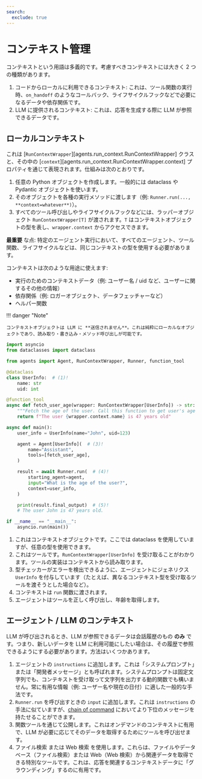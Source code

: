 ```yaml
---
search:
  exclude: true
---
```

# コンテキスト管理

コンテキストという用語は多義的です。考慮すべきコンテキストには大きく 2 つの種類があります。

1. コードからローカルに利用できるコンテキスト: これは、ツール関数の実行時、`on_handoff` のようなコールバック、ライフサイクルフックなどで必要になるデータや依存関係です。
2. LLM に提供されるコンテキスト: これは、応答を生成する際に LLM が参照できるデータです。

## ローカルコンテキスト

これは [`RunContextWrapper`][agents.run_context.RunContextWrapper] クラスと、その中の [`context`][agents.run_context.RunContextWrapper.context] プロパティを通じて表現されます。仕組みは次のとおりです。

1. 任意の Python オブジェクトを作成します。一般的には dataclass や Pydantic オブジェクトを使います。
2. そのオブジェクトを各種の実行メソッドに渡します（例: `Runner.run(..., **context=whatever**)`）。
3. すべてのツール呼び出しやライフサイクルフックなどには、ラッパーオブジェクト `RunContextWrapper[T]` が渡されます。`T` はコンテキストオブジェクトの型を表し、`wrapper.context` からアクセスできます。

 **最重要** な点: 特定のエージェント実行において、すべてのエージェント、ツール関数、ライフサイクルなどは、同じコンテキストの型を使用する必要があります。

コンテキストは次のような用途に使えます:

-   実行のためのコンテキストデータ（例: ユーザー名 / uid など、ユーザーに関するその他の情報）
-   依存関係（例: ロガーオブジェクト、データフェッチャーなど）
-   ヘルパー関数

!!! danger "Note"

    コンテキストオブジェクトは LLM に **送信されません**。これは純粋にローカルなオブジェクトであり、読み取り・書き込み・メソッド呼び出しが可能です。

```python
import asyncio
from dataclasses import dataclass

from agents import Agent, RunContextWrapper, Runner, function_tool

@dataclass
class UserInfo:  # (1)!
    name: str
    uid: int

@function_tool
async def fetch_user_age(wrapper: RunContextWrapper[UserInfo]) -> str:  # (2)!
    """Fetch the age of the user. Call this function to get user's age information."""
    return f"The user {wrapper.context.name} is 47 years old"

async def main():
    user_info = UserInfo(name="John", uid=123)

    agent = Agent[UserInfo](  # (3)!
        name="Assistant",
        tools=[fetch_user_age],
    )

    result = await Runner.run(  # (4)!
        starting_agent=agent,
        input="What is the age of the user?",
        context=user_info,
    )

    print(result.final_output)  # (5)!
    # The user John is 47 years old.

if __name__ == "__main__":
    asyncio.run(main())
```

1. これはコンテキストオブジェクトです。ここでは dataclass を使用していますが、任意の型を使用できます。
2. これはツールです。`RunContextWrapper[UserInfo]` を受け取ることがわかります。ツールの実装はコンテキストから読み取ります。
3. 型チェッカーがエラーを検出できるように、エージェントにジェネリクス `UserInfo` を付与しています（たとえば、異なるコンテキスト型を受け取るツールを渡そうとした場合など）。
4. コンテキストは `run` 関数に渡されます。
5. エージェントはツールを正しく呼び出し、年齢を取得します。

## エージェント / LLM のコンテキスト

LLM が呼び出されるとき、LLM が参照できるデータは会話履歴のもの **のみ** です。つまり、新しいデータを LLM に利用可能にしたい場合は、その履歴で参照できるようにする必要があります。方法はいくつかあります。

1. エージェントの `instructions` に追加します。これは「システムプロンプト」または「開発者メッセージ」とも呼ばれます。システムプロンプトは固定文字列でも、コンテキストを受け取って文字列を出力する動的関数でも構いません。常に有用な情報（例: ユーザー名や現在の日付）に適した一般的な手法です。
2. `Runner.run` を呼び出すときの `input` に追加します。これは `instructions` の手法に似ていますが、[chain of command](https://cdn.openai.com/spec/model-spec-2024-05-08.html#follow-the-chain-of-command) においてより下位のメッセージを持たせることができます。
3. 関数ツールを通じて公開します。これはオンデマンドのコンテキストに有用で、LLM が必要に応じてそのデータを取得するためにツールを呼び出せます。
4. ファイル検索 または Web 検索 を使用します。これらは、ファイルやデータベース（ファイル検索）または Web（Web 検索）から関連データを取得できる特別なツールです。これは、応答を関連するコンテキストデータに「グラウンディング」するのに有用です。